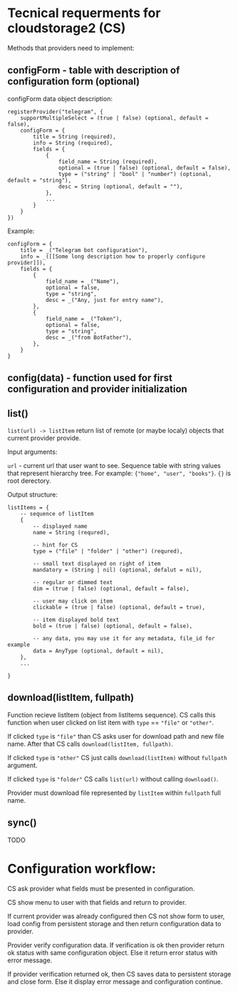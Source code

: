 # Tecnical requerments for cloudstorage2 (CS)

Methods that providers need to implement:

## configForm - table with description of configuration form (optional)

configForm data object description:

```
registerProvider("telegram", { 
    supportMultipleSelect = (true | false) (optional, default = false),
    configForm = {
        title = String (required),
        info = String (required),
        fields = {
            {
                field_name = String (required),
                optional = (true | false) (optional, default = false),
                type = ("string" | "bool" | "number") (optional, default = "string"),
                desc = String (optional, default = ""),
            },
            ...
        }
    }
})
```

Example:

```
configForm = {
    title = _("Telegram bot configuration"),
    info = _([[Some long description how to properly configure provider]]),
    fields = {
        {
            field_name = _("Name"),
            optional = false,
            type = "string",
            desc = _("Any, just for entry name"),
        },
        {
            field_name = _("Token"),
            optional = false,
            type = "string",
            desc = _("from BotFather"),
        },
    }
}
```

## config(data) - function used for first configuration and provider initialization

## list()

`list(url) -> listItem` return list of remote (or maybe localy) objects that current provider provide.

Input arguments:

`url` - current url that user want to see. Sequence table with string values that
represent hierarchy tree. For example: `{"home", "user", "books"}`. `{}` is root derectory.

Output structure:

```
listItems = {
    -- sequence of listItem
    {
        -- displayed name
        name = String (requred), 
        
        -- hint for CS
        type = ("file" | "folder" | "other") (requred), 
        
        -- small text displayed on right of item 
        mandatory = (String | nil) (optional, defalut = nil),
       
        -- regular or dimmed text
        dim = (true | false) (optional, default = false),         

        -- user may click on item
        clickable = (true | false) (optional, default = true),         
     
        -- item displayed bold text
        bold = (true | false) (optional, default = false),        
        
        -- any data, you may use it for any metadata, file_id for example
        data = AnyType (optional, default = nil),
    },
    ...

}
```

## download(listItem, fullpath)

Function recieve listItem (object from listItems sequence).
CS calls this function when user clicked on list item with `type` == `"file"` or `"other"`.

If clicked `type` is `"file"` than CS asks user for download path and new file name.
After that CS calls `download(listItem, fullpath)`.

If clicked `type` is `"other"` CS just calls `download(listItem)` without `fullpath` argument.

If clicked `type` is `"folder"` CS calls `list(url)` without calling `download()`.

Provider must download file represented by `listItem` within `fullpath` full name.



## sync()

TODO

# Configuration workflow:

CS ask provider what fields must be presented in configuration.

CS show menu to user with that fields and return to provider.

If current provider was already configured then CS not show form to user,
load config from persistent storage and then return configuration data to provider.

Provider verify configuration data. If verification is ok then provider return ok status
with same configuration object. Else it return error status with error message.

If provider verification returned ok, then CS saves data to persistent storage and close form.
Else it display error message and configuration continue.



